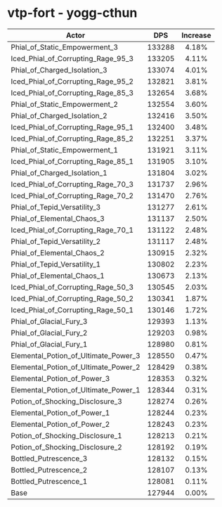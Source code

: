 # vtp-fort - yogg-cthun
| Actor | DPS | Increase |
|---|:---:|:---:|
|Phial_of_Static_Empowerment_3|133288|4.18%|
|Iced_Phial_of_Corrupting_Rage_95_3|133205|4.11%|
|Phial_of_Charged_Isolation_3|133074|4.01%|
|Iced_Phial_of_Corrupting_Rage_95_2|132821|3.81%|
|Iced_Phial_of_Corrupting_Rage_85_3|132654|3.68%|
|Phial_of_Static_Empowerment_2|132554|3.60%|
|Phial_of_Charged_Isolation_2|132416|3.50%|
|Iced_Phial_of_Corrupting_Rage_95_1|132400|3.48%|
|Iced_Phial_of_Corrupting_Rage_85_2|132251|3.37%|
|Phial_of_Static_Empowerment_1|131921|3.11%|
|Iced_Phial_of_Corrupting_Rage_85_1|131905|3.10%|
|Phial_of_Charged_Isolation_1|131804|3.02%|
|Iced_Phial_of_Corrupting_Rage_70_3|131737|2.96%|
|Iced_Phial_of_Corrupting_Rage_70_2|131470|2.76%|
|Phial_of_Tepid_Versatility_3|131277|2.61%|
|Phial_of_Elemental_Chaos_3|131137|2.50%|
|Iced_Phial_of_Corrupting_Rage_70_1|131122|2.48%|
|Phial_of_Tepid_Versatility_2|131117|2.48%|
|Phial_of_Elemental_Chaos_2|130915|2.32%|
|Phial_of_Tepid_Versatility_1|130802|2.23%|
|Phial_of_Elemental_Chaos_1|130673|2.13%|
|Iced_Phial_of_Corrupting_Rage_50_3|130545|2.03%|
|Iced_Phial_of_Corrupting_Rage_50_2|130341|1.87%|
|Iced_Phial_of_Corrupting_Rage_50_1|130146|1.72%|
|Phial_of_Glacial_Fury_3|129393|1.13%|
|Phial_of_Glacial_Fury_2|129203|0.98%|
|Phial_of_Glacial_Fury_1|128980|0.81%|
|Elemental_Potion_of_Ultimate_Power_3|128550|0.47%|
|Elemental_Potion_of_Ultimate_Power_2|128429|0.38%|
|Elemental_Potion_of_Power_3|128353|0.32%|
|Elemental_Potion_of_Ultimate_Power_1|128344|0.31%|
|Potion_of_Shocking_Disclosure_3|128274|0.26%|
|Elemental_Potion_of_Power_1|128244|0.23%|
|Elemental_Potion_of_Power_2|128243|0.23%|
|Potion_of_Shocking_Disclosure_1|128213|0.21%|
|Potion_of_Shocking_Disclosure_2|128192|0.19%|
|Bottled_Putrescence_3|128132|0.15%|
|Bottled_Putrescence_2|128107|0.13%|
|Bottled_Putrescence_1|128081|0.11%|
|Base|127944|0.00%|

